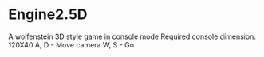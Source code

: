 # Engine2.5D
A wolfenstein 3D style game in console mode
Required console dimension: 120X40
A, D - Move camera
W, S - Go
